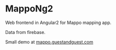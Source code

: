 # MappoNg2

Web frontend in Angular2 for Mappo mapping app.

Data from firebase.

Small demo at [mappo.guestandguest.com](http://mappo.guestandguest.com)